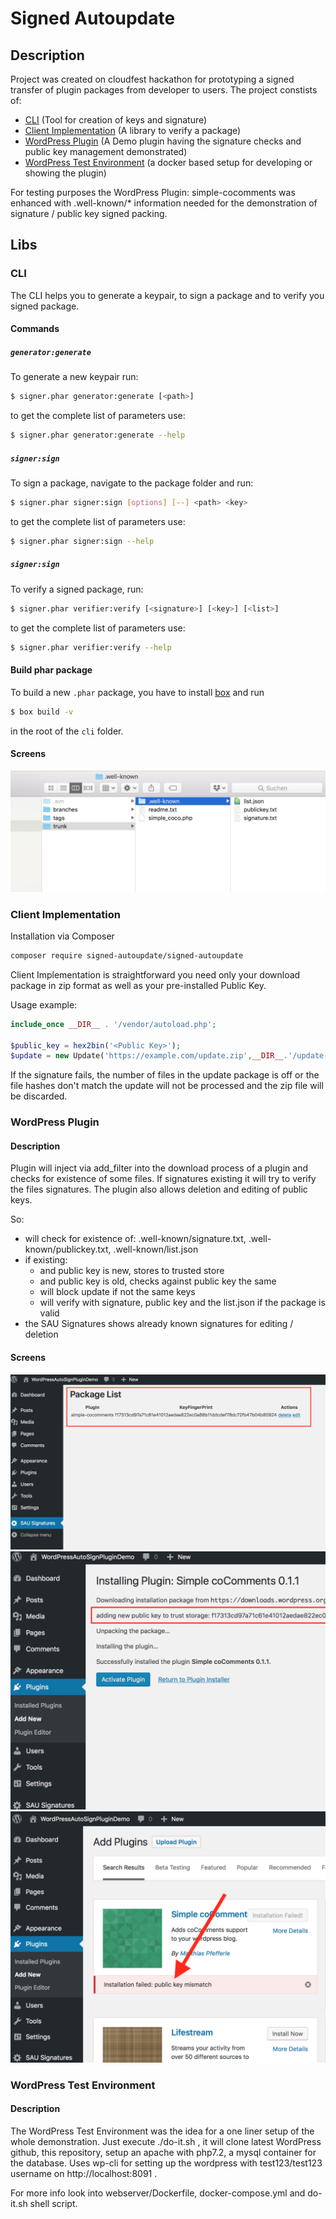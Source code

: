 # Signed Autoupdate

## Description

Project was created on cloudfest hackathon for prototyping a signed transfer of plugin packages from developer to users. The project constists of:

- [CLI](#cli) (Tool for creation of keys and signature)
- [Client Implementation](#client-implementation) (A library to verify a package)
- [WordPress Plugin](#wordpress-plugin) (A Demo plugin having the signature checks and public key management demonstrated)
- [WordPress Test Environment](#wordpress-test-environment) (a docker based setup for developing or showing the plugin)

For testing purposes the WordPress Plugin: simple-cocomments was enhanced with .well-known/* information needed for the demonstration of signature / public key signed packing.

## Libs

### CLI

The CLI helps you to generate a keypair, to sign a package and to verify you signed package.

#### Commands

##### `generator:generate`

To generate a new keypair run:

```bash
$ signer.phar generator:generate [<path>]
```

to get the complete list of parameters use:

```bash
$ signer.phar generator:generate --help
```

##### `signer:sign`

To sign a package, navigate to the package folder and run:

```bash
$ signer.phar signer:sign [options] [--] <path> <key>
```

to get the complete list of parameters use:

```bash
$ signer.phar signer:sign --help
```

##### `signer:sign`

To verify a signed package, run:

```bash
$ signer.phar verifier:verify [<signature>] [<key>] [<list>]
```

to get the complete list of parameters use:

```bash
$ signer.phar verifier:verify --help
```

#### Build phar package

To build a new `.phar` package, you have to install [box](https://github.com/box-project/box2#as-a-global-composer-install) and run

```bash
$ box build -v
```

in the root of the `cli` folder.

#### Screens

![Package List View](doc/well-known.png)

### Client Implementation

Installation via Composer
```bash
composer require signed-autoupdate/signed-autoupdate
```

Client Implementation is straightforward you need only your download package in zip format as well as your pre-installed Public Key.

Usage example:
```php
include_once __DIR__ . '/vendor/autoload.php';

$public_key = hex2bin('<Public Key>');
$update = new Update('https://example.com/update.zip',__DIR__.'/update-deploy',$public_key);
```
If the signature fails, the number of files in the update package is off or the file hashes don't match the update will not be processed and the zip file will be discarded.

### WordPress Plugin

#### Description

Plugin will inject via add_filter into the download process of a plugin and checks for existence of some files. If
signatures existing it will try to verify the files signatures. The plugin also allows deletion and editing of public
keys.

So:

- will check for existence of: .well-known/signature.txt, .well-known/publickey.txt, .well-known/list.json
- if existing:
  - and public key is new, stores to trusted store
  - and public key is old, checks against public key the same
  - will block update if not the same keys
  - will verify with signature, public key and the list.json if the package is valid
- the SAU Signatures shows already known signatures for editing / deletion


#### Screens

![Package List View](doc/package-list-view.png)
![New Key Add During First Install](doc/new-key-found.png)
![Reject Installation on Error](doc/installation-rejected-key-mismatch.png)


### WordPress Test Environment

#### Description

The WordPress Test Environment was the idea for a one liner setup of the whole demonstration. Just execute ./do-it.sh , it will clone latest WordPress github, this repository, setup an apache with php7.2, a mysql container for the database. Uses wp-cli for setting up the wordpress with test123/test123 username on http://localhost:8091 .

For more info look into webserver/Dockerfile, docker-compose.yml and do-it.sh shell script.
